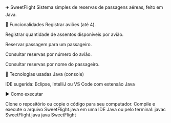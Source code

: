 ✈️ SweetFlight
Sistema simples de reservas de passagens aéreas, feito em Java.

📌 Funcionalidades
Registrar aviões (até 4).

Registrar quantidade de assentos disponíveis por avião.

Reservar passagem para um passageiro.

Consultar reservas por número do avião.

Consultar reservas por nome do passageiro.

🧰 Tecnologias usadas
Java (console)

IDE sugerida: Eclipse, IntelliJ ou VS Code com extensão Java

▶️ Como executar

Clone o repositório ou copie o código para seu computador.
Compile e execute o arquivo SweetFlight.java em uma IDE Java ou pelo terminal:
javac SweetFlight.java
java SweetFlight
